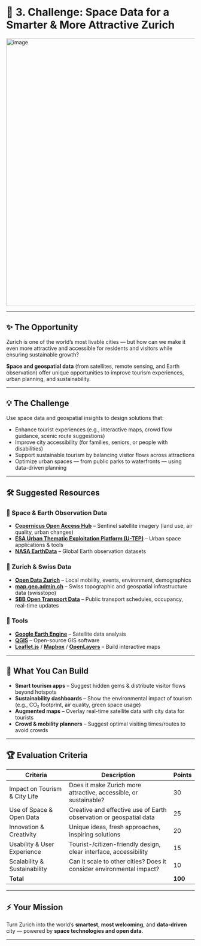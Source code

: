 # 🌆 3. Challenge: Space Data for a Smarter & More Attractive Zurich
<img width="1200" height="715" alt="image" src="https://github.com/user-attachments/assets/7afa8da1-621a-40e1-8bbc-6decdcfb4baa" />


---

## ✨ The Opportunity

Zurich is one of the world’s most livable cities — but how can we make it even more attractive and accessible for residents and visitors while ensuring sustainable growth?

**Space and geospatial data** (from satellites, remote sensing, and Earth observation) offer unique opportunities to improve tourism experiences, urban planning, and sustainability.

---

## 💡 The Challenge

Use space data and geospatial insights to design solutions that:

- Enhance tourist experiences (e.g., interactive maps, crowd flow guidance, scenic route suggestions)  
- Improve city accessibility (for families, seniors, or people with disabilities)  
- Support sustainable tourism by balancing visitor flows across attractions  
- Optimize urban spaces — from public parks to waterfronts — using data-driven planning  

---

## 🛠️ Suggested Resources

### 🔹 Space & Earth Observation Data

- **[Copernicus Open Access Hub](https://scihub.copernicus.eu/)** – Sentinel satellite imagery (land use, air quality, urban changes)  
- **[ESA Urban Thematic Exploitation Platform (U-TEP)](https://urban-tep.eu/)** – Urban space applications & tools  
- **[NASA EarthData](https://earthdata.nasa.gov/)** – Global Earth observation datasets  

### 🔹 Zurich & Swiss Data

- **[Open Data Zurich](https://data.stadt-zuerich.ch/)** – Local mobility, events, environment, demographics  
- **[map.geo.admin.ch](https://map.geo.admin.ch)** – Swiss topographic and geospatial infrastructure data (swisstopo)  
- **[SBB Open Transport Data](https://opentransportdata.swiss/)** – Public transport schedules, occupancy, real-time updates  

### 🔹 Tools

- **[Google Earth Engine](https://earthengine.google.com/)** – Satellite data analysis  
- **[QGIS](https://qgis.org/)** – Open-source GIS software  
- **[Leaflet.js](https://leafletjs.com/)** / **[Mapbox](https://www.mapbox.com/)** / **[OpenLayers](https://openlayers.org/)** – Build interactive maps  

---

## 🚀 What You Can Build

- **Smart tourism apps** – Suggest hidden gems & distribute visitor flows beyond hotspots  
- **Sustainability dashboards** – Show the environmental impact of tourism (e.g., CO₂ footprint, air quality, green space usage)  
- **Augmented maps** – Overlay real-time satellite data with city data for tourists  
- **Crowd & mobility planners** – Suggest optimal visiting times/routes to avoid crowds  

---

## 🏆 Evaluation Criteria

| **Criteria**                    | **Description**                                                          | **Points** |
|--------------------------------|--------------------------------------------------------------------------|------------|
| Impact on Tourism & City Life  | Does it make Zurich more attractive, accessible, or sustainable?         | 30         |
| Use of Space & Open Data       | Creative and effective use of Earth observation or geospatial data       | 25         |
| Innovation & Creativity        | Unique ideas, fresh approaches, inspiring solutions                      | 20         |
| Usability & User Experience    | Tourist-/citizen-friendly design, clear interface, accessibility         | 15         |
| Scalability & Sustainability   | Can it scale to other cities? Does it consider environmental impact?     | 10         |
| **Total**                      |                                                                          | **100**    |

---

## ⚡ Your Mission

Turn Zurich into the world’s **smartest**, **most welcoming**, and **data-driven** city — powered by **space technologies and open data**.

---
